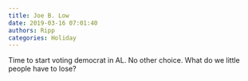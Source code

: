```yaml
---
title: Joe B. Low
date: 2019-03-16 07:01:40
authors: Ripp
categories: Holiday
---
```


 Time to start voting democrat in AL. No other choice.
What do we little people have to lose?